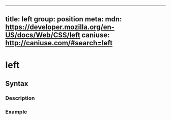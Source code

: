 
  ---
  title: left
  group: position
  meta:
    mdn: https://developer.mozilla.org/en-US/docs/Web/CSS/left
    caniuse: http://caniuse.com/#search=left
  ---

  # left
  <!--- Introduction for left, keep it brief and set the overall context -->

  ## Syntax
  <!--- Introduce the various syntax for left -->

  ### Description
  <!--- For each major section of syntax, provide a description explaining its usage further -->

  ### Example
  <!--- Provide code examples for the syntax block you're currently describing -->